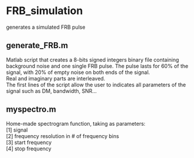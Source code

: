 # FRB_simulation

generates a simulated FRB pulse

## generate_FRB.m
Matlab script that creates a 8-bits signed integers binary file containing background noise and one single FRB pulse. The pulse lasts for 60% of the signal, with 20% of empty noise on both ends of the signal.  
Real and imaginary parts are interleaved.  
The first lines of the script allow the user to indicates all parameters of the signal such as DM, bandwidth, SNR...  

## myspectro.m
Home-made spectrogram function, taking as parameters:  
[1] signal  
[2] frequency resolution in # of frequency bins  
[3] start frequency  
[4] stop frequency  
